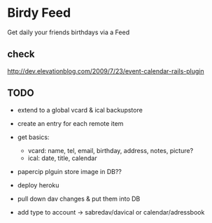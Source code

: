 # Birdy Feed

Get daily your friends birthdays via a Feed

## check
http://dev.elevationblog.com/2009/7/23/event-calendar-rails-plugin

## TODO
  * extend to a global vcard & ical backupstore
  * create an entry for each remote item
  * get basics:
    - vcard: name, tel, email, birthday, address, notes, picture?
    - ical: date, title, calendar

  * papercip plguin store image in DB??
  * deploy heroku
  * pull down dav changes & put them into DB

  * add type to account -> sabredav/davical or calendar/adressbook

